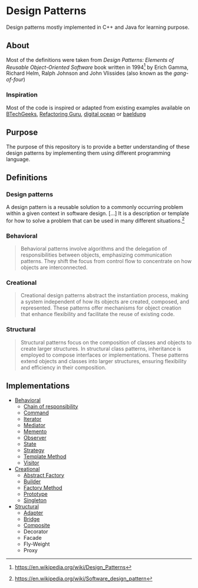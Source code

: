 # Design Patterns

Design patterns mostly implemented in C++ and Java for learning purpose.

## About

Most of the definitions were taken from *Design Patterns: Elements of Reusable Object-Oriented Software* book written in 1994[^ 1] by Erich Gamma, Richard Helm, Ralph Johnson and John Vlissides (also known as the *gang-of-four*) 

### Inspiration

Most of the code is inspired or adapted from existing examples available on [BTechGeeks](https://btechgeeks.com/), [Refactoring Guru](https://refactoring.guru),  [digital ocean](https://www.digitalocean.com) or [baeldung](https://www.baeldung.com/)

## Purpose

The purpose of this repository is to provide a better understanding of these design patterns by implementing them using different programming language.

## Definitions

### Design patterns

A design pattern is a reusable solution to a commonly occurring problem within a given context in software design. [...] It is a description or template for how to solve a problem that can be used in many different situations.[^2]

### Behavioral

> Behavioral patterns involve algorithms and the delegation of  responsibilities between objects, emphasizing communication patterns.  They shift the focus from control flow to concentrate on how objects are interconnected.

### Creational

> Creational design patterns abstract the instantiation process, making a system independent of how its objects are created, composed, and represented. These patterns offer mechanisms for object creation that enhance flexibility and facilitate the reuse of existing code.


### Structural

> Structural patterns focus on the composition of classes and objects to  create larger structures. In structural class patterns, inheritance is  employed to compose interfaces or implementations. These patterns extend objects and classes into larger structures, ensuring flexibility and  efficiency in their composition.

## Implementations

- [Behavioral](Behavioral)
  - [Chain of responsibility](Behavioral/Chain-of-Responsibility)
  - [Command](Behavioral/Command)
  - [Iterator](Behavioral/Iterator)
  - [Mediator](Behavioral/Mediator)
  - [Memento](Behavioral/Memento)
  - [Observer](Behavioral/Observer)
  - [State](Behavioral/State)
  - [Strategy](Behavioral/Strategy)
  - [Template Method](Behavioral/Template-Method)
  - [Visitor](Behavioral/Visitor)
- [Creational](Creational)
  - [Abstract Factory](Creational/Abstract-Factory)
  - [Builder](Creational/Builder)
  - [Factory Method](Creational/Factory-Method)
  - [Prototype](Creational/Prototype)
  - [Singleton](Creational/Singleton)
- [Structural](Structural)
  - [Adapter](Structural/Adapter)
  - [Bridge](Structural/Bridge)
  - [Composite](Structural/Composite)
  - Decorator
  - Facade
  - Fly-Weight
  - Proxy

[^1]: https://en.wikipedia.org/wiki/Design_Patterns
[^2]: https://en.wikipedia.org/wiki/Software_design_pattern

